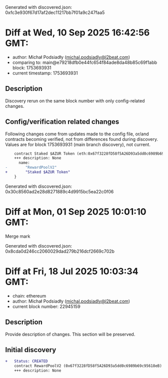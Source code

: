 Generated with discovered.json: 0xfc3e930f67d17af2dec11217bb7f01a9c247faa5

# Diff at Wed, 10 Sep 2025 16:42:56 GMT:

- author: Michał Podsiadły (<michal.podsiadly@l2beat.com>)
- comparing to: main@e79218dfb0e44fc654f84ade8da48b85c69f1abb block: 1753693931
- current timestamp: 1753693931

## Description

Discovery rerun on the same block number with only config-related changes.

## Config/verification related changes

Following changes come from updates made to the config file,
or/and contracts becoming verified, not from differences found during
discovery. Values are for block 1753693931 (main branch discovery), not current.

```diff
    contract Staked $AZUR Token (eth:0x67f3228fD58f5A26D93a5dd0c6989b69c95618eB) {
    +++ description: None
      name:
-        "RewardPoolV2"
+        "Staked $AZUR Token"
    }
```

Generated with discovered.json: 0x30c8560ad2e28d8271889c4d9915bc5ea22c0f06

# Diff at Mon, 01 Sep 2025 10:01:10 GMT:

Merge mark

Generated with discovered.json: 0x8cda0d246cc2060029dad279b216dcf2669c702b

# Diff at Fri, 18 Jul 2025 10:03:34 GMT:

- chain: ethereum
- author: Michał Podsiadły (<michal.podsiadly@l2beat.com>)
- current block number: 22945159

## Description

Provide description of changes. This section will be preserved.

## Initial discovery

```diff
+   Status: CREATED
    contract RewardPoolV2 (0x67f3228fD58f5A26D93a5dd0c6989b69c95618eB)
    +++ description: None
```


